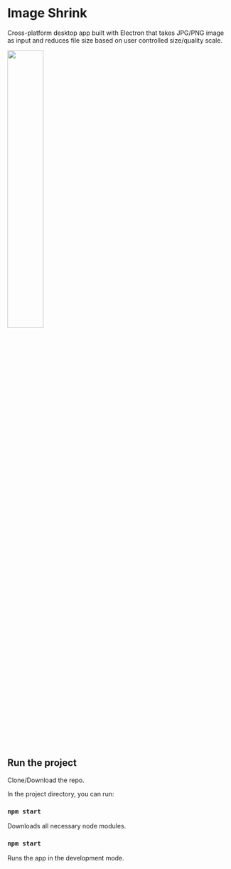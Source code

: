 # Image Shrink

Cross-platform desktop app built with Electron that takes JPG/PNG image as input and reduces file size based on user controlled size/quality scale.

<img src="https://github.com/mpdevelops/misc/blob/master/Screen%20Shot%202020-06-22%20at%2012.50.03%20AM.png?raw=true" width="40%"/>

## Run the project

Clone/Download the repo.

In the project directory, you can run:

### `npm start`

Downloads all necessary node modules.

### `npm start`

Runs the app in the development mode.<br />

